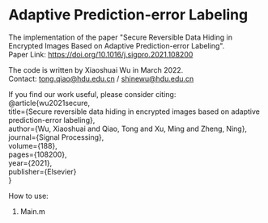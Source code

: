 # Adaptive Prediction-error Labeling  

The implementation of the paper "Secure Reversible Data Hiding in Encrypted Images Based on Adaptive Prediction-error Labeling".  
Paper Link: https://doi.org/10.1016/j.sigpro.2021.108200

The code is written by Xiaoshuai Wu in March 2022.  
Contact: tong.qiao@hdu.edu.cn / shinewu@hdu.edu.cn

If you find our work useful, please consider citing:   
@article{wu2021secure,  
  title={Secure reversible data hiding in encrypted images based on adaptive prediction-error labeling},  
  author={Wu, Xiaoshuai and Qiao, Tong and Xu, Ming and Zheng, Ning},  
  journal={Signal Processing},  
  volume={188},  
  pages={108200},  
  year={2021},  
  publisher={Elsevier}  
}

How to use:
1. Main.m
